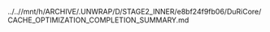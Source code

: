 ../..//mnt/h/ARCHIVE/.UNWRAP/D/STAGE2_INNER/e8bf24f9fb06/DuRiCore/CACHE_OPTIMIZATION_COMPLETION_SUMMARY.md